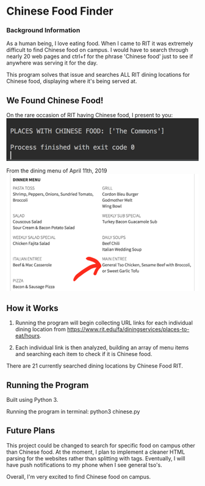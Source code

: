 
# Chinese Food Finder
### Background Information

As a human being, I love eating food. When I came to RIT it was extremely difficult to find Chinese food on campus. I would have to search through nearly 20 web pages and ctrl+f for the phrase 'Chinese food' just to see if anywhere was serving it for the day.

This program solves that issue and searches ALL RIT dining locations for Chinese food, displaying where it's being served at.

## We Found Chinese Food!
On the rare occasion of RIT having Chinese food, I present to you:
![Program](program.png)

From the dining menu of April 11th, 2019
![Dining Page](diningpage.png)

## How it Works
1) Running the program will begin collecting URL links for each individual dining location from https://www.rit.edu/fa/diningservices/places-to-eat/hours.

2) Each individual link is then analyzed, building an array of menu items and searching each item to check if it is Chinese food.

There are 21 currently searched dining locations by Chinese Food RIT.

## Running the Program
Built using Python 3.

Running the program in terminal:
python3 chinese.py

## Future Plans
This project could be changed to search for specific food on campus other than Chinese food. At the moment, I plan to implement a cleaner HTML parsing for the websites rather than splitting with tags. Eventually, I will have push notifications to my phone when I see general tso's.

Overall, I'm very excited to find Chinese food on campus.
